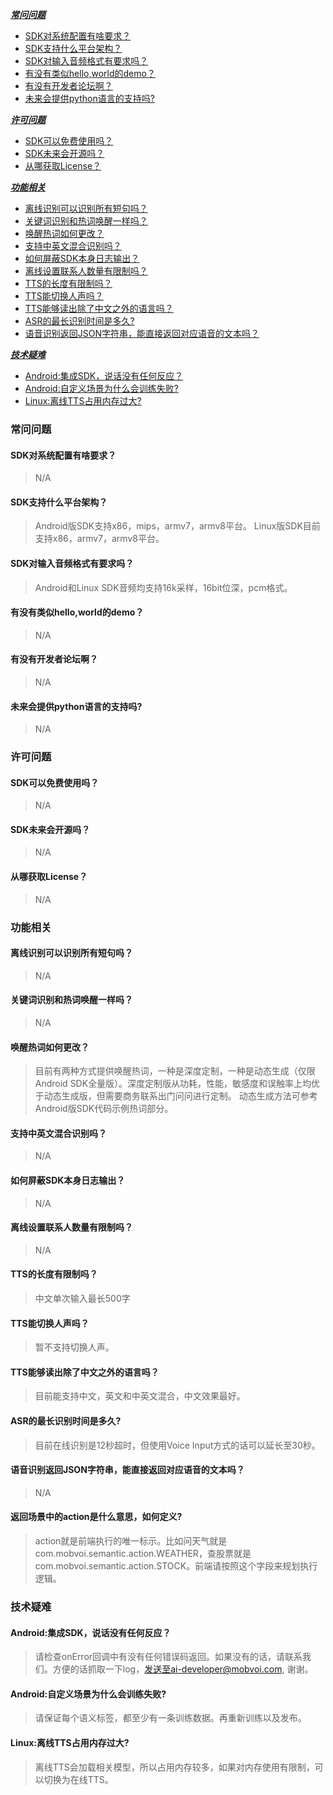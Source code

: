 [***常问问题***](#%E5%B8%B8%E9%97%AE%E9%97%AE%E9%A2%98)
* [SDK对系统配置有啥要求？](#SDK%E5%AF%B9%E7%B3%BB%E7%BB%9F%E9%85%8D%E7%BD%AE%E6%9C%89%E5%95%A5%E8%A6%81%E6%B1%82%EF%BC%9F)
* [SDK支持什么平台架构？](#SDK%E6%94%AF%E6%8C%81%E4%BB%80%E4%B9%88%E5%B9%B3%E5%8F%B0%E6%9E%B6%E6%9E%84%EF%BC%9F)
* [SDK对输入音频格式有要求吗？](#SDK%E5%AF%B9%E8%BE%93%E5%85%A5%E9%9F%B3%E9%A2%91%E6%A0%BC%E5%BC%8F%E6%9C%89%E8%A6%81%E6%B1%82%E5%90%97%EF%BC%9F)
* [有没有类似hello,world的demo？](#%E6%9C%89%E6%B2%A1%E6%9C%89%E7%B1%BB%E4%BC%BChello%2Cworld%E7%9A%84demo%EF%BC%9F)
* [有没有开发者论坛啊？](#%E6%9C%89%E6%B2%A1%E6%9C%89%E5%BC%80%E5%8F%91%E8%80%85%E8%AE%BA%E5%9D%9B%E5%95%8A%EF%BC%9F)
* [未来会提供python语言的支持吗?](#%E6%9C%AA%E6%9D%A5%E4%BC%9A%E6%8F%90%E4%BE%9Bpython%E8%AF%AD%E8%A8%80%E7%9A%84%E6%94%AF%E6%8C%81%E5%90%97%3F)


[***许可问题***](#%E8%AE%B8%E5%8F%AF%E9%97%AE%E9%A2%98)
* [SDK可以免费使用吗？](#SDK%E5%8F%AF%E4%BB%A5%E5%85%8D%E8%B4%B9%E4%BD%BF%E7%94%A8%E5%90%97%EF%BC%9F)
* [SDK未来会开源吗？](#SDK%E6%9C%AA%E6%9D%A5%E4%BC%9A%E5%BC%80%E6%BA%90%E5%90%97%EF%BC%9F)
* [从哪获取License？](#%E4%BB%8E%E5%93%AA%E8%8E%B7%E5%8F%96License%EF%BC%9F)


[***功能相关***](#%E5%8A%9F%E8%83%BD%E7%9B%B8%E5%85%B3)
* [离线识别可以识别所有短句吗？](#%E7%A6%BB%E7%BA%BF%E8%AF%86%E5%88%AB%E5%8F%AF%E4%BB%A5%E8%AF%86%E5%88%AB%E6%89%80%E6%9C%89%E7%9F%AD%E5%8F%A5%E5%90%97%EF%BC%9F)
* [关键词识别和热词唤醒一样吗？](#%E5%85%B3%E9%94%AE%E8%AF%8D%E8%AF%86%E5%88%AB%E5%92%8C%E7%83%AD%E8%AF%8D%E5%94%A4%E9%86%92%E4%B8%80%E6%A0%B7%E5%90%97%EF%BC%9F)
* [唤醒热词如何更改？](#%E5%94%A4%E9%86%92%E7%83%AD%E8%AF%8D%E5%A6%82%E4%BD%95%E6%9B%B4%E6%94%B9%EF%BC%9F)
* [支持中英文混合识别吗？](#%E6%94%AF%E6%8C%81%E4%B8%AD%E8%8B%B1%E6%96%87%E6%B7%B7%E5%90%88%E8%AF%86%E5%88%AB%E5%90%97%EF%BC%9F)
* [如何屏蔽SDK本身日志输出？](#%E5%A6%82%E4%BD%95%E5%B1%8F%E8%94%BDSDK%E6%9C%AC%E8%BA%AB%E6%97%A5%E5%BF%97%E8%BE%93%E5%87%BA%EF%BC%9F)
* [离线设置联系人数量有限制吗？](#%E7%A6%BB%E7%BA%BF%E8%AE%BE%E7%BD%AE%E8%81%94%E7%B3%BB%E4%BA%BA%E6%95%B0%E9%87%8F%E6%9C%89%E9%99%90%E5%88%B6%E5%90%97%EF%BC%9F)
* [TTS的长度有限制吗？](#TTS%E7%9A%84%E9%95%BF%E5%BA%A6%E6%9C%89%E9%99%90%E5%88%B6%E5%90%97%EF%BC%9F)
* [TTS能切换人声吗？](#%5BTTS%E8%83%BD%E5%88%87%E6%8D%A2%E4%BA%BA%E5%A3%B0%E5%90%97%EF%BC%9F)
* [TTS能够读出除了中文之外的语言吗？](#TTS%E8%83%BD%E5%A4%9F%E8%AF%BB%E5%87%BA%E9%99%A4%E4%BA%86%E4%B8%AD%E6%96%87%E4%B9%8B%E5%A4%96%E7%9A%84%E8%AF%AD%E8%A8%80%E5%90%97%EF%BC%9F)
* [ASR的最长识别时间是多久?](#ASR%E7%9A%84%E6%9C%80%E9%95%BF%E8%AF%86%E5%88%AB%E6%97%B6%E9%97%B4%E6%98%AF%E5%A4%9A%E4%B9%85%3F)
* [语音识别返回JSON字符串，能直接返回对应语音的文本吗？](#%E8%AF%AD%E9%9F%B3%E8%AF%86%E5%88%AB%E8%BF%94%E5%9B%9EJSON%E5%AD%97%E7%AC%A6%E4%B8%B2%EF%BC%8C%E8%83%BD%E7%9B%B4%E6%8E%A5%E8%BF%94%E5%9B%9E%E5%AF%B9%E5%BA%94%E8%AF%AD%E9%9F%B3%E7%9A%84%E6%96%87%E6%9C%AC%E5%90%97%EF%BC%9F)


[***技术疑难***](#%E6%8A%80%E6%9C%AF%E7%96%91%E9%9A%BE)
* [Android:集成SDK，说话没有任何反应？](#Android%3A%E9%9B%86%E6%88%90SDK%EF%BC%8C%E8%AF%B4%E8%AF%9D%E6%B2%A1%E6%9C%89%E4%BB%BB%E4%BD%95%E5%8F%8D%E5%BA%94%EF%BC%9F)
* [Android:自定义场景为什么会训练失败?](#Android%3A%E8%87%AA%E5%AE%9A%E4%B9%89%E5%9C%BA%E6%99%AF%E4%B8%BA%E4%BB%80%E4%B9%88%E4%BC%9A%E8%AE%AD%E7%BB%83%E5%A4%B1%E8%B4%A5%3F)
* [Linux:离线TTS占用内存过大?](#Linux%3A%E7%A6%BB%E7%BA%BFTTS%E5%8D%A0%E7%94%A8%E5%86%85%E5%AD%98%E8%BF%87%E5%A4%A7%3F)


### 常问问题

#### SDK对系统配置有啥要求？
> N/A

#### SDK支持什么平台架构？

> Android版SDK支持x86，mips，armv7，armv8平台。 Linux版SDK目前支持x86，armv7，armv8平台。

#### SDK对输入音频格式有要求吗？
> Android和Linux SDK音频均支持16k采样，16bit位深，pcm格式。

#### 有没有类似hello,world的demo？
> N/A

#### 有没有开发者论坛啊？
> N/A

#### 未来会提供python语言的支持吗?
> N/A

### 许可问题

#### SDK可以免费使用吗？
> N/A

#### SDK未来会开源吗？
> N/A

#### 从哪获取License？
> N/A

### 功能相关

#### 离线识别可以识别所有短句吗？
> N/A

#### 关键词识别和热词唤醒一样吗？
> N/A

#### 唤醒热词如何更改？
> 目前有两种方式提供唤醒热词，一种是深度定制，一种是动态生成（仅限Android SDK全量版）。深度定制版从功耗，性能，敏感度和误触率上均优于动态生成版，但需要商务联系出门问问进行定制。
动态生成方法可参考Android版SDK代码示例热词部分。


#### 支持中英文混合识别吗？
> N/A

#### 如何屏蔽SDK本身日志输出？
> N/A

#### 离线设置联系人数量有限制吗？
> N/A

#### TTS的长度有限制吗？
> 中文单次输入最长500字

#### TTS能切换人声吗？
> 暂不支持切换人声。

#### TTS能够读出除了中文之外的语言吗？
> 目前能支持中文，英文和中英文混合，中文效果最好。

#### ASR的最长识别时间是多久?
> 目前在线识别是12秒超时，但使用Voice Input方式的话可以延长至30秒。

#### 语音识别返回JSON字符串，能直接返回对应语音的文本吗？
> N/A

#### 返回场景中的action是什么意思，如何定义?
> action就是前端执行的唯一标示。比如问天气就是com.mobvoi.semantic.action.WEATHER，查股票就是com.mobvoi.semantic.action.STOCK。前端请按照这个字段来规划执行逻辑。

### 技术疑难

#### Android:集成SDK，说话没有任何反应？
> 请检查onError回调中有没有任何错误码返回。如果没有的话，请联系我们。方便的话抓取一下log，发送至ai-developer@mobvoi.com, 谢谢。

#### Android:自定义场景为什么会训练失败?
> 请保证每个语义标签，都至少有一条训练数据。再重新训练以及发布。

#### Linux:离线TTS占用内存过大?
> 离线TTS会加载相关模型，所以占用内存较多，如果对内存使用有限制，可以切换为在线TTS。




